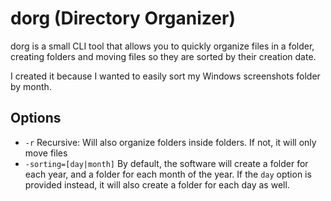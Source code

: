 # dorg (Directory Organizer)

dorg is a small CLI tool that allows you to quickly organize files in a folder, creating folders and moving files so they are sorted by their creation date.

I created it because I wanted to easily sort my Windows screenshots folder by month.

## Options

- `-r` Recursive: Will also organize folders inside folders. If not, it will only move files
- `-sorting=[day|month]` By default, the software will create a folder for each year, and a folder for each month of the year. If the `day` option is provided instead, it will also create a folder for each day as well.
